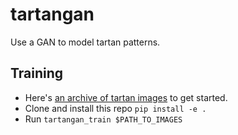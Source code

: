 tartangan
=========
Use a GAN to model tartan patterns.

Training
--------
 * Here's [an archive of tartan images](https://github.com/awentzonline/tartangan/releases/download/0.0.0files/tartan_images.zip)
   to get started.
 * Clone and install this repo `pip install -e .`
 * Run `tartangan_train $PATH_TO_IMAGES`

